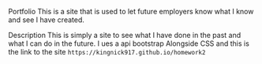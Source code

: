 Portfolio
This is a site that is used to let future employers know what I know and see I have created.

Description
This is simply a site to see what I have done in the past and what I can do in the future.
I ues a api bootstrap Alongside CSS and this is the link to the site `https://kingnick917.github.io/homework2` 
